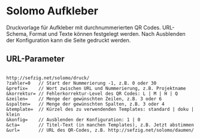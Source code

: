 Solomo Aufkleber
================

Druckvorlage für Aufkleber mit durchnummerierten QR Codes.
URL-Schema, Format und Texte können festgelegt werden.
Nach Ausblenden der Konfiguration kann die Seite gedruckt werden. 

## URL-Parameter

<code>
http://sefzig.net/solomo/druck/
?zahler=0   // Start der Nummerierung -1, z.B. 0 oder 30
&prefix=    // Wort zwischen URL und Nummerierung, z.B. Projektname
&korrektur= // Fehlerkorrektur-Level des QR Codes: L | M | H | Q
&zeilen=    // Menge der gewünschten Zeilen, z.B. 3 oder 6
&spalten=   // Menge der gewünschten Spalten, z.B. 3 oder 4
&template=  // Kürzel des zu verwendenden Templates: standard | doku | klein
&konfig=    // Ausblenden der Konfiguration: 1 | 0
&cta=       // Titel-Text (in manchen Templates), z.B. Jetzt abstimmen
&url=       // URL des QR-Codes, z.B. http://sefzig.net/solomo/daumen/
</code>